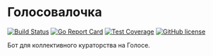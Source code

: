 # Голосовалочка
[![Build Status](https://travis-ci.org/GolosTools/golos-vote-bot.svg?branch=master)](https://travis-ci.org/GolosTools/golos-vote-bot)
[![Go Report Card](https://goreportcard.com/badge/github.com/GolosTools/golos-vote-bot)](https://goreportcard.com/report/github.com/GolosTools/golos-vote-bot)
[![Test Coverage](https://codeclimate.com/github/GolosTools/golos-vote-bot/badges/coverage.svg)](https://codeclimate.com/github/GolosTools/golos-vote-bot/coverage)
[![GitHub license](https://img.shields.io/badge/license-MIT-blue.svg)](https://raw.githubusercontent.com/GolosTools/golos-vote-bot/master/LICENSE)

Бот для коллективного кураторства на Голосе.

